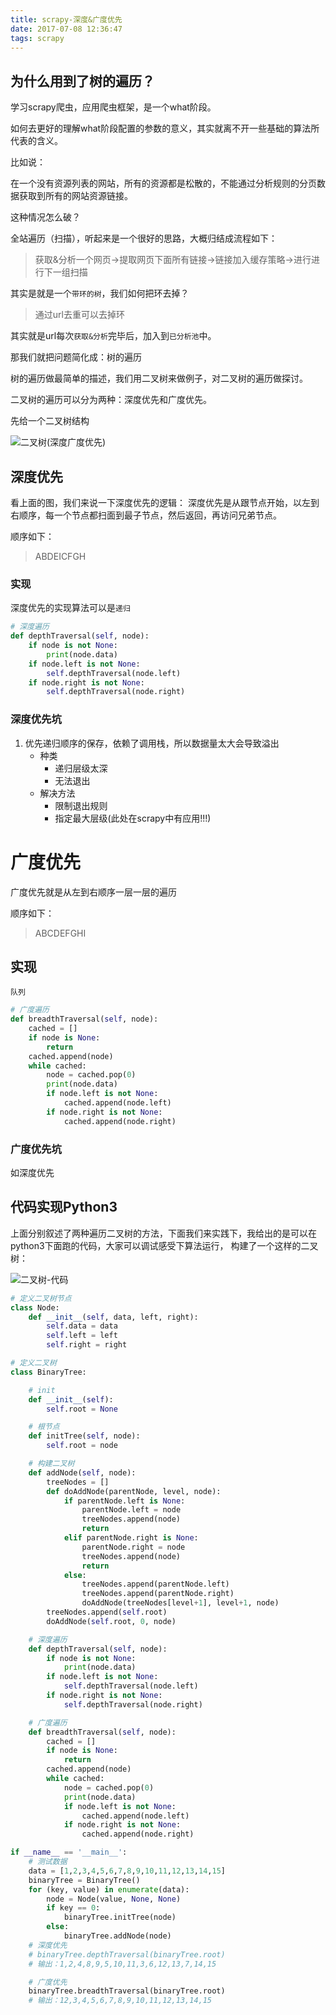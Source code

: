 ```yaml
---
title: scrapy-深度&广度优先
date: 2017-07-08 12:36:47
tags: scrapy
---
```


## 为什么用到了树的遍历？
学习scrapy爬虫，应用爬虫框架，是一个what阶段。

如何去更好的理解what阶段配置的参数的意义，其实就离不开一些基础的算法所代表的含义。

比如说：

在一个没有资源列表的网站，所有的资源都是松散的，不能通过分析规则的分页数据获取到所有的网站资源链接。

这种情况怎么破？

全站遍历（扫描），听起来是一个很好的思路，大概归结成流程如下：

> 获取&分析一个网页->提取网页下面所有链接->链接加入缓存策略->进行进行下一组扫描

其实是就是一个`带环的树`，我们如何把环去掉？

> 通过url去重可以去掉环

其实就是url每次`获取&分析`完毕后，加入到`已分析池`中。

那我们就把问题简化成：树的遍历

树的遍历做最简单的描述，我们用二叉树来做例子，对二叉树的遍历做探讨。

二叉树的遍历可以分为两种：深度优先和广度优先。


先给一个二叉树结构

![二叉树(深度广度优先)](/images/scrapy/二叉树_深度广度优先.jpeg)

## 深度优先

看上面的图，我们来说一下深度优先的逻辑：
深度优先是从跟节点开始，以左到右顺序，每一个节点都扫面到最子节点，然后返回，再访问兄弟节点。

顺序如下：

> ABDEICFGH

### 实现
深度优先的实现算法可以是`递归`

``` python
# 深度遍历
def depthTraversal(self, node):
    if node is not None:
        print(node.data)
    if node.left is not None:
        self.depthTraversal(node.left)
    if node.right is not None:
        self.depthTraversal(node.right)
```

### 深度优先坑

1. 优先递归顺序的保存，依赖了调用栈，所以数据量太大会导致溢出
    - 种类
        - 递归层级太深
        - 无法退出
    - 解决方法
        - 限制退出规则
        - 指定最大层级(此处在scrapy中有应用!!!)

# 广度优先

广度优先就是从左到右顺序一层一层的遍历

顺序如下：

> ABCDEFGHI

## 实现

`队列`

``` python
# 广度遍历
def breadthTraversal(self, node):
    cached = []
    if node is None:
        return
    cached.append(node)
    while cached:
        node = cached.pop(0)
        print(node.data)
        if node.left is not None:
            cached.append(node.left)
        if node.right is not None:
            cached.append(node.right)
```

### 广度优先坑

如深度优先

## 代码实现Python3

上面分别叙述了两种遍历二叉树的方法，下面我们来实践下，我给出的是可以在python3下面跑的代码，大家可以调试感受下算法运行，
构建了一个这样的二叉树：


![二叉树-代码](/images/scrapy/二叉树-代码.jpeg)

``` python
# 定义二叉树节点
class Node:
    def __init__(self, data, left, right):
        self.data = data
        self.left = left
        self.right = right

# 定义二叉树
class BinaryTree:

    # init
    def __init__(self):
        self.root = None

    # 根节点
    def initTree(self, node):
        self.root = node

    # 构建二叉树
    def addNode(self, node):
        treeNodes = []
        def doAddNode(parentNode, level, node):
            if parentNode.left is None:
                parentNode.left = node
                treeNodes.append(node)
                return
            elif parentNode.right is None:
                parentNode.right = node
                treeNodes.append(node)
                return
            else:
                treeNodes.append(parentNode.left)
                treeNodes.append(parentNode.right)
                doAddNode(treeNodes[level+1], level+1, node)
        treeNodes.append(self.root)
        doAddNode(self.root, 0, node)

    # 深度遍历
    def depthTraversal(self, node):
        if node is not None:
            print(node.data)
        if node.left is not None:
            self.depthTraversal(node.left)
        if node.right is not None:
            self.depthTraversal(node.right)

    # 广度遍历
    def breadthTraversal(self, node):
        cached = []
        if node is None:
            return
        cached.append(node)
        while cached:
            node = cached.pop(0)
            print(node.data)
            if node.left is not None:
                cached.append(node.left)
            if node.right is not None:
                cached.append(node.right)

if __name__ == '__main__':
    # 测试数据
    data = [1,2,3,4,5,6,7,8,9,10,11,12,13,14,15]
    binaryTree = BinaryTree()
    for (key, value) in enumerate(data):
        node = Node(value, None, None)
        if key == 0:
            binaryTree.initTree(node)
        else:
            binaryTree.addNode(node)
    # 深度优先
    # binaryTree.depthTraversal(binaryTree.root)
    # 输出：1,2,4,8,9,5,10,11,3,6,12,13,7,14,15

    # 广度优先
    binaryTree.breadthTraversal(binaryTree.root)
    # 输出：12,3,4,5,6,7,8,9,10,11,12,13,14,15
```
